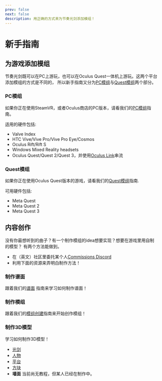 ```yaml
---
prev: false
next: false
description: 用正确的方式来为节奏光剑添加模组！
---
```


<!-- markdownlint-disable-file MD033 -->
<!-- markdownlint-disable MD041 -->
<LocalizedOutdateHint />

# 新手指南

## 为游戏添加模组

节奏光剑既可以在PC上游玩，也可以在Oculus Quest一体机上游玩。这两个平台添加模组的方式是不同的，
所以新手指南又分为[PC模组](#pc-modding)与[Quest模组](#quest-modding)两个部分。

### PC模组

如果你正在使用SteamVR，或者Oculus商店的PC版本，请看我们的[PC模组](../pc-modding.md)指南。

适用的硬件包括:

- Valve Index
- HTC Vive/Vive Pro/Vive Pro Eye/Cosmos
- Oculus Rift/Rift S
- Windows Mixed Reality headsets
- Oculus Quest/Quest 2/Quest 3，并使用[Oculus Link](https://support.oculus.com/444256562873335/)串流

### Quest模组

如果你正在使用Oculus Quest版本的游戏，请看我们的[Quest模组](./quest-modding.md)指南.

可用硬件包括:

- Meta Quest
- Meta Quest 2
- Meta Quest 3

## 内容创作

没有你最想听到的曲子？有一个制作模组的idea想要实现？想要在游戏里用自制的模型？
有两个方法能做到。

- 在（英文）社区里委托某个人[Commissions Discord](https://discord.gg/e4f3WBBVnr)
- 利用下面的资源来弄明白制作方法！

### 制作谱面

跟着我们的[谱面](../mapping/) 指南来学习如何制作谱面！

### 制作模组

跟着我们的[模组创建](../modding/)指南来开始创作模组！

### 制作3D模型

学习如何制作3D模型！

- [光剑](../models/sabers-guide.md)
- [人物](../models/avatars-guide.md)
- [平台](../models/platforms-guide.md)
- [方块](../models/notes-guide.md)
- **墙面** 当前尚无教程，但某人已经在制作中。
